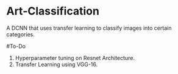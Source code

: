 # Art-Classification
A DCNN that uses transfer learning to classify images into certain categories.

#To-Do
<ol>
  <li>Hyperparameter tuning on Resnet Architecture. </li>
  <li>Transfer Learning using VGG-16.</li>
</ol>
